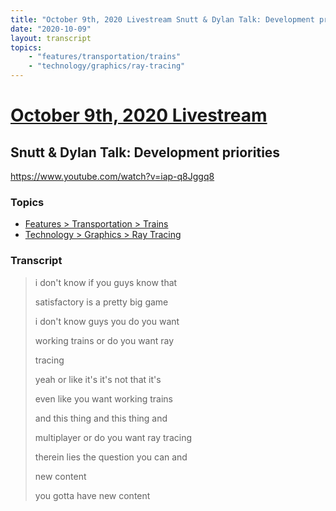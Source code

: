 ```yaml
---
title: "October 9th, 2020 Livestream Snutt & Dylan Talk: Development priorities"
date: "2020-10-09"
layout: transcript
topics:
    - "features/transportation/trains"
    - "technology/graphics/ray-tracing"
---
```

# [October 9th, 2020 Livestream](../2020-10-09.md)
## Snutt & Dylan Talk: Development priorities
https://www.youtube.com/watch?v=iap-q8Jggq8

### Topics
* [Features > Transportation > Trains](../topics/features/transportation/trains.md)
* [Technology > Graphics > Ray Tracing](../topics/technology/graphics/ray-tracing.md)

### Transcript

> i don't know if you guys know that
>
> satisfactory is a pretty big game
>
> i don't know guys you do you want
>
> working trains or do you want ray
>
> tracing
>
> yeah or like it's it's not that it's
>
> even like you want working trains
>
> and this thing and this thing and
>
> multiplayer or do you want ray tracing
>
> therein lies the question you can and
>
> new content
>
> you gotta have new content
